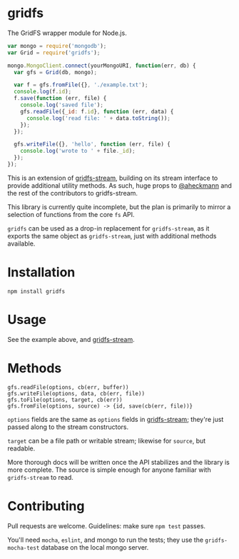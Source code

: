 # gridfs
The GridFS wrapper module for Node.js.

```javascript
var mongo = require('mongodb');
var Grid = require('gridfs');

mongo.MongoClient.connect(yourMongoURI, function(err, db) {
  var gfs = Grid(db, mongo);

  var f = gfs.fromFile({}, './example.txt');
  console.log(f.id);
  f.save(function (err, file) {
    console.log('saved file');
    gfs.readFile({_id: f.id}, function (err, data) {
      console.log('read file: ' + data.toString());
    });
  });

  gfs.writeFile({}, 'hello', function (err, file) {
    console.log('wrote to ' + file._id);
  });
});

```

This is an extension of [gridfs-stream](https://github.com/aheckmann/gridfs-stream), building on its stream interface to provide additional utility methods. As such, huge props to [@aheckmann](https://github.com/aheckmann) and the rest of the contributors to gridfs-stream.

This library is currently quite incomplete, but the plan is primarily to mirror a selection of functions from the core `fs` API.

`gridfs` can be used as a drop-in replacement for `gridfs-stream`, as it exports the same object as `gridfs-stream`, just with additional methods available.

# Installation
```
npm install gridfs
```

# Usage
See the example above, and [gridfs-stream](https://github.com/aheckmann/gridfs-stream).

# Methods
```
gfs.readFile(options, cb(err, buffer))
gfs.writeFile(options, data, cb(err, file))
gfs.toFile(options, target, cb(err))
gfs.fromFile(options, source) -> {id, save(cb(err, file))}
```
`options` fields are the same as `options` fields in [gridfs-stream](https://github.com/aheckmann/gridfs-stream); they're just passed along to the stream constructors.

`target` can be a file path or writable stream; likewise for `source`, but readable.

More thorough docs will be written once the API stabilizes and the library is more complete. The source is simple enough for anyone familiar with `gridfs-stream` to read.

# Contributing
Pull requests are welcome. Guidelines: make sure `npm test` passes.

You'll need `mocha`, `eslint`, and mongo to run the tests; they use the `gridfs-mocha-test` database on the local mongo server.
